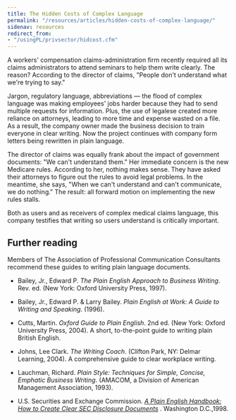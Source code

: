 ```yaml
---
title: The Hidden Costs of Complex Language
permalink: "/resources/articles/hidden-costs-of-complex-language/"
sidenav: resources
redirect_from:
- "/usingPL/privsector/hidcost.cfm"
---
```


A workers' compensation claims-administration firm recently required all its claims administrators to attend seminars to help them write clearly. The reason? According to the director of claims, "People don't understand what we're trying to say."

Jargon, regulatory language, abbreviations — the flood of complex language was making employees' jobs harder because they had to send multiple requests for information. Plus, the use of legalese created more reliance on attorneys, leading to more time and expense wasted on a file. As a result, the company owner made the business decision to train everyone in clear writing. Now the project continues with company form letters being rewritten in plain language.

The director of claims was equally frank about the impact of government documents: "We can't understand them." Her immediate concern is the new Medicare rules. According to her, nothing makes sense. They have asked their attorneys to figure out the rules to avoid legal problems. In the meantime, she says, "When we can't understand and can't communicate, we do nothing." The result: all forward motion on implementing the new rules stalls.

Both as users and as receivers of complex medical claims language, this company testifies that writing so users understand is critically important.

## Further reading

Members of The Association of Professional Communication Consultants recommend these guides to writing plain language documents.

- Bailey, Jr., Edward P. _The Plain English Approach to Business Writing_. Rev. ed. (New York: Oxford University Press, 1997).

- Bailey, Jr., Edward P. & Larry Bailey. _Plain English at Work: A Guide to Writing and Speaking_. (1996).

- Cutts, Martin. _Oxford Guide to Plain English_. 2nd ed. (New York: Oxford University Press, 2004). A short, to-the-point guide to writing plain British English.

- Johns, Lee Clark. _The Writing Coach_. (Clifton Park, NY: Delmar Learning, 2004). A comprehensive guide to clear workplace writing.

- Lauchman, Richard. _Plain Style: Techniques for Simple, Concise, Emphatic Business Writing_. (AMACOM, a Division of American Management Association, 1993).

- U.S. Securities and Exchange Commission. [_A Plain English Handbook: How to Create Clear SEC Disclosure Documents_](http://www.sec.gov/pdf/handbook.pdf) . Washington D.C.,1998.
